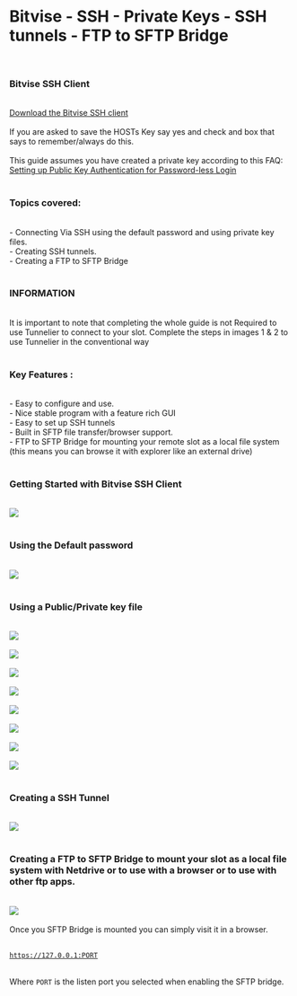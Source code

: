 <h1>Bitvise - SSH - Private Keys - SSH tunnels - FTP to SFTP Bridge</h1>

        
<br>
<h3>Bitvise SSH Client</h3><br>
<a href="http://www.bitvise.com/ssh-client-download">Download the Bitvise SSH client</a><br>
<br>
If you are asked to save the HOSTs Key say yes and check and box that says to remember&#x2F;always do this.<br>
<br>
This guide assumes you have created a private key according to this FAQ: <a href="https://www.feralhosting.com/faq/view?question=13">Setting up Public Key Authentication for Password-less Login</a><br>
<br>
<h3>Topics covered:</h3><br>
- Connecting Via SSH using the default password and using private key files.<br>
- Creating SSH tunnels.<br>
- Creating a FTP to SFTP Bridge<br>
<br>
<h3>INFORMATION</h3><br>
It is important to note that completing the whole guide is not Required to use Tunnelier to connect to your slot. Complete the steps in images 1 &amp; 2 to use Tunnelier in the conventional way<br>
<br>
<h3>Key Features :</h3><br>
- Easy to configure and use.<br>
- Nice stable program with a feature rich GUI<br>
- Easy to set up SSH tunnels<br>
- Built in SFTP file transfer&#x2F;browser support.<br>
- FTP to SFTP Bridge for mounting your remote slot as a local file system (this means you can browse it with explorer like an external drive)<br>
<br>
<h3>Getting Started with Bitvise SSH Client</h3><br>
<img src="https://raw.github.com/feralhosting/feralfilehosting/master/Feral%20Wiki/SSH/Bitvise%20-%20SSH%20-%20Private%20Keys%20-%20SSH%20tunnels%20-%20FTP%20to%20SFTP%20Bridge/1.png"><br>
<br>
<h3>Using the Default password</h3><br>
<img src="https://raw.github.com/feralhosting/feralfilehosting/master/Feral%20Wiki/SSH/Bitvise%20-%20SSH%20-%20Private%20Keys%20-%20SSH%20tunnels%20-%20FTP%20to%20SFTP%20Bridge/2.png"><br>
<br>
<h3>Using a Public&#x2F;Private key file</h3><br>
<img src="https://raw.github.com/feralhosting/feralfilehosting/master/Feral%20Wiki/SSH/Bitvise%20-%20SSH%20-%20Private%20Keys%20-%20SSH%20tunnels%20-%20FTP%20to%20SFTP%20Bridge/3.png"><br>
<br>
<img src="https://raw.github.com/feralhosting/feralfilehosting/master/Feral%20Wiki/SSH/Bitvise%20-%20SSH%20-%20Private%20Keys%20-%20SSH%20tunnels%20-%20FTP%20to%20SFTP%20Bridge/4.png"><br>
<br>
<img src="https://raw.github.com/feralhosting/feralfilehosting/master/Feral%20Wiki/SSH/Bitvise%20-%20SSH%20-%20Private%20Keys%20-%20SSH%20tunnels%20-%20FTP%20to%20SFTP%20Bridge/5.png"><br>
<br>
<img src="https://raw.github.com/feralhosting/feralfilehosting/master/Feral%20Wiki/SSH/Bitvise%20-%20SSH%20-%20Private%20Keys%20-%20SSH%20tunnels%20-%20FTP%20to%20SFTP%20Bridge/6.png"><br>
<br>
<img src="https://raw.github.com/feralhosting/feralfilehosting/master/Feral%20Wiki/SSH/Bitvise%20-%20SSH%20-%20Private%20Keys%20-%20SSH%20tunnels%20-%20FTP%20to%20SFTP%20Bridge/7.png"><br>
<br>
<img src="https://raw.github.com/feralhosting/feralfilehosting/master/Feral%20Wiki/SSH/Bitvise%20-%20SSH%20-%20Private%20Keys%20-%20SSH%20tunnels%20-%20FTP%20to%20SFTP%20Bridge/8.png"><br>
<br>
<img src="https://raw.github.com/feralhosting/feralfilehosting/master/Feral%20Wiki/SSH/Bitvise%20-%20SSH%20-%20Private%20Keys%20-%20SSH%20tunnels%20-%20FTP%20to%20SFTP%20Bridge/9.png"><br>
<br>
<img src="https://raw.github.com/feralhosting/feralfilehosting/master/Feral%20Wiki/SSH/Bitvise%20-%20SSH%20-%20Private%20Keys%20-%20SSH%20tunnels%20-%20FTP%20to%20SFTP%20Bridge/10.png"><br>
<br>
<h3>Creating a SSH Tunnel</h3><br>
<img src="https://raw.github.com/feralhosting/feralfilehosting/master/Feral%20Wiki/SSH/Bitvise%20-%20SSH%20-%20Private%20Keys%20-%20SSH%20tunnels%20-%20FTP%20to%20SFTP%20Bridge/11.png"><br>
<br>
<h3>Creating a FTP to SFTP Bridge to mount your slot as a local file system with Netdrive or to use with a browser or to use with other ftp apps.</h3><br>
<img src="https://raw.github.com/feralhosting/feralfilehosting/master/Feral%20Wiki/SSH/Bitvise%20-%20SSH%20-%20Private%20Keys%20-%20SSH%20tunnels%20-%20FTP%20to%20SFTP%20Bridge/12.png"><br>
<br>
Once you SFTP Bridge is mounted you can simply visit it in a browser.<br>
<br>
<pre><code><a href="https://127.0.0.1:PORT">https:&#x2F;&#x2F;127.0.0.1:PORT</a></code></pre><br>
Where <code>PORT</code> is the listen port you selected when enabling the SFTP bridge. <br>
<br>

